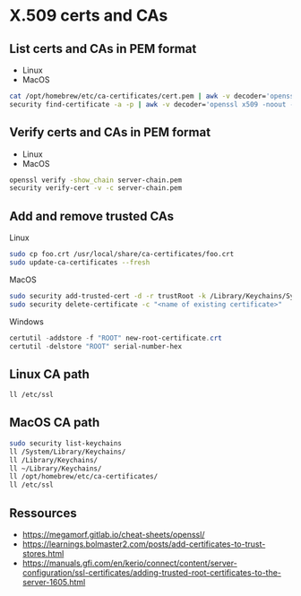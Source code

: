 # X.509 certs and CAs

## List certs and CAs in PEM format

* Linux
* MacOS

```bash
cat /opt/homebrew/etc/ca-certificates/cert.pem | awk -v decoder='openssl x509 -noout -subject 2>/dev/null' ' /BEGIN/{close(decoder)};{print | decoder }'
security find-certificate -a -p | awk -v decoder='openssl x509 -noout -subject 2>/dev/null' ' /BEGIN/{close(decoder)};{print | decoder }'
```

## Verify certs and CAs in PEM format

* Linux
* MacOS

```bash
openssl verify -show_chain server-chain.pem
security verify-cert -v -c server-chain.pem
```

## Add and remove trusted CAs

Linux
```bash
sudo cp foo.crt /usr/local/share/ca-certificates/foo.crt
sudo update-ca-certificates --fresh
```

MacOS
```bash
sudo security add-trusted-cert -d -r trustRoot -k /Library/Keychains/System.keychain ~/new-root-certificate.crt
sudo security delete-certificate -c "<name of existing certificate>"
```

Windows

```powershell
certutil -addstore -f "ROOT" new-root-certificate.crt
certutil -delstore "ROOT" serial-number-hex
```

## Linux CA path

```bash
ll /etc/ssl
```

## MacOS CA path

```bash
sudo security list-keychains
ll /System/Library/Keychains/
ll /Library/Keychains/
ll ~/Library/Keychains/
ll /opt/homebrew/etc/ca-certificates/
ll /etc/ssl
```

## Ressources

* <https://megamorf.gitlab.io/cheat-sheets/openssl/>
* <https://learnings.bolmaster2.com/posts/add-certificates-to-trust-stores.html>
* <https://manuals.gfi.com/en/kerio/connect/content/server-configuration/ssl-certificates/adding-trusted-root-certificates-to-the-server-1605.html>


